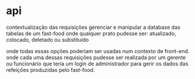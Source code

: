 # api

contextualização das requisições 
gerenciar e manipular a database das tabelas de um fast-food onde qualquer prato pudesse ser: atualizado, colocado, deletado ou substituido

onde todas essas opções poderiam ser usadas num contexto de front-end. onde cada uma dessas requisições pudesse ser realizada
por um gerente ou funcionário que teria um login de administrador para gerir os dados das refeições produzidas pelo fast-food.
